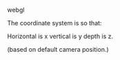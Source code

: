 webgl


The coordinate system is so that:

Horizontal is x
vertical is y
depth is z.

(based on default camera position.)